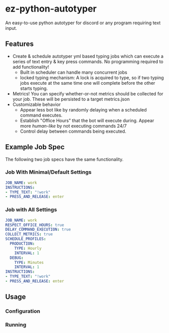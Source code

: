 # ez-python-autotyper

An easy-to-use python autotyper for discord or any program requiring text input.

## Features

* Create & schedule autotyper yml based typing jobs which can execute a series of text entry & key press commands. No programming required to add functionality!
    * Built in scheduler can handle many concurrent jobs
    * locked typing mechanism: A lock is acquired to type, so if two typing jobs execute at the same time one will
      complete before the other starts typing.
* Metrics! You can specify whether-or-not metrics should be collected for your job. These will be persisted to a target
  metrics.json
* Customizable behavior
  * Appear less bot like by randomly delaying when a scheduled command executes.
  * Establish "Office Hours" that the bot will execute during. Appear more _human-like_ by not executing commands 24/7
  * Control delay between commands being executed.

## Example Job Spec
The following two job specs have the same functionality. 

### Job With Minimal/Default Settings

```yaml
JOB_NAME: work
INSTRUCTIONS:
- TYPE_TEXT: "!work"
- PRESS_AND_RELEASE: enter
```

### Job with All Settings

```yaml
JOB_NAME: work
RESPECT_OFFICE_HOURS: true
DELAY_COMMAND_EXECUTION: true
COLLECT_METRICS: true
SCHEDULE_PROFILES:
  PRODUCTION:
    TYPE: Hourly
    INTERVAL: 1
  DEBUG:
    TYPE: Minutes
    INTERVAL: 1
INSTRUCTIONS:
- TYPE_TEXT: "!work"
- PRESS_AND_RELEASE: enter

```

## Usage

### Configuration

### Running